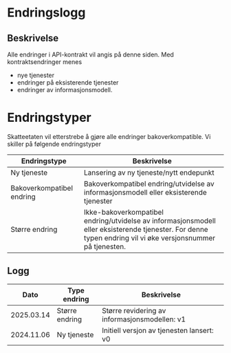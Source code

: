 # Endringslogg

## Beskrivelse

Alle endringer i API-kontrakt vil angis på denne siden. Med kontraktsendringer menes
- nye tjenester
- endringer på eksisterende tjenester
- endringer av informasjonsmodell.

# Endringstyper
Skatteetaten vil etterstrebe å gjøre alle endringer bakoverkompatible. Vi skiller på følgende endringstyper

| Endringstype              | Beskrivelse                                                                                                                                                  |
|---------------------------|--------------------------------------------------------------------------------------------------------------------------------------------------------------|
| Ny tjeneste               | Lansering av ny tjeneste/nytt endepunkt                                                                                                                      |
| Bakoverkompatibel endring | Bakoverkompatibel endring/utvidelse av informasjonsmodell eller eksisterende tjenester                                                                       |
| Større endring            | Ikke-bakoverkompatibel endring/utvidelse av informasjonsmodell eller eksisterende tjenester. For denne typen endring vil vi øke versjonsnummer på tjenesten. |

## Logg

| Dato         | Type endring  | Beskrivelse                                   |
|--------------|---------------|-----------------------------------------------|
| 2025.03.14   | Større endring| Større revidering av informasjonsmodellen: v1 |
| 2024.11.06   | Ny tjeneste   | Initiell versjon av tjenesten lansert: v0     |
